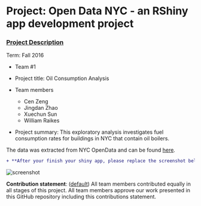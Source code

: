 # Project: Open Data NYC - an RShiny app development project
### [Project Description](doc/project2_desc.md)

Term: Fall 2016

+ Team #1
+ Project title: Oil Consumption Analysis
+ Team members
	+ Cen Zeng
	+ Jingdan Zhao
	+ Xuechun Sun
	+ William Raikes
	
+ Project summary: This exploratory analysis investigates fuel consumption rates for buildings in NYC that contain oil boilers.

The data was extracted from NYC OpenData and can be found [here](https://data.cityofnewyork.us/Housing-Development/Oil-Boilers-Detailed-Fuel-Consumption-and-Building/jfzu-yy6n). 


```diff
+ **After your finish your shiny app, please replace the screenshot below with one from your own app.**
```

![screenshot](doc/screenshot2.png)


**Contribution statement**: ([default](doc/a_note_on_contributions.md)) All team members contributed equally in all stages of this project. All team members approve our work presented in this GitHub repository including this contributions statement. 


